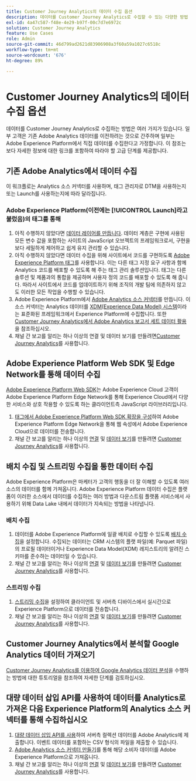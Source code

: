 ```yaml
---
title: Customer Journey Analytics의 데이터 수집 옵션
description: 데이터를 Customer Journey Analytics로 수집할 수 있는 다양한 방법 이해
exl-id: 4a47c587-f48e-4e29-b97f-00c7d7e6972c
solution: Customer Journey Analytics
feature: Use Cases
role: Admin
source-git-commit: 46d799ad2621d83906908a3f60a59a1027c6518c
workflow-type: tm+mt
source-wordcount: '676'
ht-degree: 89%

---
```


# Customer Journey Analytics의 데이터 수집 옵션

데이터를 Customer Journey Analytics로 수집하는 방법은 여러 가지가 있습니다. 일부 고객은 기존 Adobe Analytics 데이터를 이전하려는 것으로 간주하며 일부는 Adobe Experience Platform에서 직접 데이터를 수집한다고 가정합니다. 이 참조는 보다 자세한 정보에 대한 링크를 포함하여 따라야 할 고급 단계를 제공합니다.

## 기존 Adobe Analytics에서 데이터 수집

이 워크플로는 Analytics 소스 커넥터를 사용하며, 태그 관리자로 DTM을 사용하는지 또는 Launch를 사용하는지에 따라 달라집니다.

### Adobe Experience Platform(이전에는 [!UICONTROL Launch]라고 불렀음)의 태그를 통해

1. 아직 수행하지 않았다면 [데이터 레이어를 만듭니다](https://experienceleague.adobe.com/docs/analytics/implementation/prepare/data-layer.html?lang=ko-KR). 데이터 계층은 구현에 사용된 모든 변수 값을 포함하는 사이트의 JavaScript 오브젝트의 프레임워크로서, 구현을 보다 세밀하게 제어하고 쉽게 유지 관리할 수 있습니다.
1. 아직 수행하지 않았다면 데이터 수집을 위해 사이트에서 코드를 구현하도록 [Adobe Experience Platform 태그](https://experienceleague.adobe.com/docs/analytics/implementation/launch/overview.html?lang=ko-KR)를 사용합니다. 이는 다른 태그 지정 요구 사항과 함께 Analytics 코드를 배포할 수 있도록 해 주는 태그 관리 솔루션입니다. 태그는 다른 솔루션 및 제품과의 통합을 제공하며 사용자 정의 코드를 배포할 수 있도록 해 줍니다. 따라서 사이트에서 코드를 업데이트하기 위해 조직의 개발 팀에 의존하지 않고도 이러한 모든 작업을 수행할 수 있습니다.
1. Adobe Experience Platform에서 [Adobe Analytics 소스 커넥터](https://experienceleague.adobe.com/docs/experience-platform/sources/ui-tutorials/create/adobe-applications/analytics.html?lang=ko-KR)를 만듭니다. 이 소스 커넥터는 Analytics 데이터를 [XDM(Experience Data Model) 시스템](https://experienceleague.adobe.com/docs/experience-platform/xdm/home.html?lang=ko-KR)이라는 표준화된 프레임워크에서 Experience Platform에 수집합니다. 또한 [Customer Journey Analytics에서 Adobe Analytics 보고서 세트 데이터 활용](/help/getting-started/aa-vs-cja/aa-data-in-cja.md)을 참조하십시오.
1. 채널 간 보고를 알리는 하나 이상의 연결 및 데이터 보기를 만들려면[Customer Journey Analytics](https://experienceleague.adobe.com/docs/analytics-platform/using/cja-overview/cja-getting-started.html?lang=ko-KR)를 사용합니다.

## Adobe Experience Platform Web SDK 및 Edge Network를 통해 데이터 수집

[Adobe Experience Platform Web SDK](https://experienceleague.adobe.com/docs/experience-platform/edge/home.html)는 Adobe Experience Cloud 고객이 Adobe Experience Platform Edge Network를 통해 Experience Cloud에서 다양한 서비스와 상호 작용할 수 있도록 하는 클라이언트측 JavaScript 라이브러리입니다.

1. [태그에서 Adobe Experience Platform Web SDK 확장을 구성](https://experienceleague.adobe.com/docs/experience-platform/tags/extensions/adobe/sdk/overview.html)하여 Adobe Experience Platform Edge Network을 통해 웹 속성에서 Adobe Experience Cloud으로 데이터를 전송합니다.
1. 채널 간 보고를 알리는 하나 이상의 [연결](/help/connections/create-connection.md) 및 [데이터 보기](/help/data-views/data-views.md)를 만들려면 [Customer Journey Analytics](https://experienceleague.adobe.com/docs/analytics-platform/using/cja-overview/cja-getting-started.html)를 사용합니다.

## 배치 수집 및 스트리밍 수집을 통한 데이터 수집

Adobe Experience Platform은 마케터가 고객의 행동을 더 잘 이해할 수 있도록 여러 소스의 데이터를 함께 가져옵니다. Adobe Experience Platform 데이터 수집은 플랫폼이 이러한 소스에서 데이터를 수집하는 여러 방법과 다운스트림 플랫폼 서비스에서 사용하기 위해 Data Lake 내에서 데이터가 지속되는 방법을 나타냅니다.

### 배치 수집

1. 데이터를 Adobe Experience Platform에 일괄 배치로 수집할 수 있도록 [배치 수집](https://experienceleague.adobe.com/docs/experience-platform/ingestion/batch/overview.html#batch)을 설정합니다. 수집되는 데이터는 CRM 시스템의 플랫 파일(예: Parquet 파일)의 프로필 데이터이거나 Experience Data Model(XDM) 레지스트리의 알려진 스키마를 준수하는 데이터일 수 있습니다.
1. 채널 간 보고를 알리는 하나 이상의 [연결](/help/connections/create-connection.md) 및 [데이터 보기](/help/data-views/data-views.md)를 만들려면 [Customer Journey Analytics](https://experienceleague.adobe.com/docs/analytics-platform/using/cja-overview/cja-getting-started.html)를 사용합니다.

### 스트리밍 수집

1. [스트리밍 수집](https://experienceleague.adobe.com/docs/experience-platform/ingestion/streaming/overview.html#streaming)을 설정하여 클라이언트 및 서버측 디바이스에서 실시간으로 Experience Platform으로 데이터를 전송합니다.
1. 채널 간 보고를 알리는 하나 이상의 [연결](/help/connections/create-connection.md) 및 [데이터 보기](/help/data-views/data-views.md)를 만들려면 [Customer Journey Analytics](https://experienceleague.adobe.com/docs/analytics-platform/using/cja-overview/cja-getting-started.html)를 사용합니다.

## Customer Journey Analytics에서 분석할 Google Analytics 데이터 가져오기

[Customer Journey Analytics를 이용하여 Google Analytics 데이터 분석](https://experienceleague.adobe.com/docs/platform-learn/comprehensive-technical-tutorial-v22/module12/ex5.html)을 수행하는 방법에 대한 튜토리얼을 참조하여 자세한 단계를 검토하십시오.

## 대량 데이터 삽입 API를 사용하여 데이터를 Analytics로 가져온 다음 Experience Platform의 Analytics 소스 커넥터를 통해 수집하십시오

1. [대량 데이터 삽입 API를 사용](https://www.adobe.io/apis/experiencecloud/analytics/docs.html#!AdobeDocs/analytics-2.0-apis/master/bdia.md)하여 서버측 컬렉션 데이터를 Adobe Analytics에 제출합니다. 이벤트 데이터를 포함하는 CSV 형식의 파일을 제출할 수 있습니다.
1. [Adobe Analytics 소스 커넥터 만들기](https://experienceleague.adobe.com/docs/experience-platform/sources/ui-tutorials/create/adobe-applications/analytics.html)를 통해 해당 소비자 데이터를 Adobe Experience Platform으로 가져옵니다.
1. 채널 간 보고를 알리는 하나 이상의 [연결](/help/connections/create-connection.md) 및 [데이터 보기](/help/data-views/data-views.md)를 만들려면 [Customer Journey Analytics](https://experienceleague.adobe.com/docs/analytics-platform/using/cja-overview/cja-getting-started.html?lang=ko-KR)를 사용합니다.
